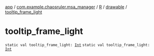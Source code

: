 [app](../../../index.md) / [com.example.chaosruler.msa_manager](../../index.md) / [R](../index.md) / [drawable](index.md) / [tooltip_frame_light](.)

# tooltip_frame_light

`static val tooltip_frame_light: `[`Int`](https://kotlinlang.org/api/latest/jvm/stdlib/kotlin/-int/index.html)
`static val tooltip_frame_light: `[`Int`](https://kotlinlang.org/api/latest/jvm/stdlib/kotlin/-int/index.html)